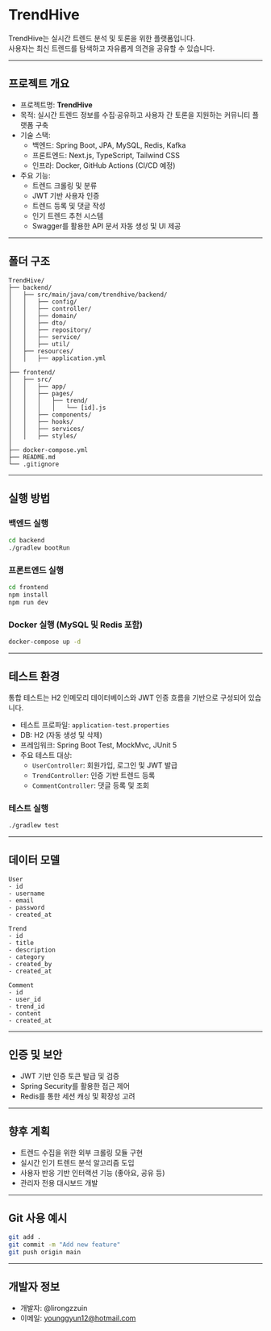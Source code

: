 # TrendHive

TrendHive는 실시간 트렌드 분석 및 토론을 위한 플랫폼입니다.  
사용자는 최신 트렌드를 탐색하고 자유롭게 의견을 공유할 수 있습니다.

---

## 프로젝트 개요

- 프로젝트명: **TrendHive**
- 목적: 실시간 트렌드 정보를 수집·공유하고 사용자 간 토론을 지원하는 커뮤니티 플랫폼 구축
- 기술 스택:
  - 백엔드: Spring Boot, JPA, MySQL, Redis, Kafka
  - 프론트엔드: Next.js, TypeScript, Tailwind CSS
  - 인프라: Docker, GitHub Actions (CI/CD 예정)
- 주요 기능:
  - 트렌드 크롤링 및 분류
  - JWT 기반 사용자 인증
  - 트렌드 등록 및 댓글 작성
  - 인기 트렌드 추천 시스템
  - Swagger를 활용한 API 문서 자동 생성 및 UI 제공

---

## 폴더 구조

```
TrendHive/
├── backend/                 
│   ├── src/main/java/com/trendhive/backend/
│   │   ├── config/          
│   │   ├── controller/      
│   │   ├── domain/          
│   │   ├── dto/             
│   │   ├── repository/      
│   │   ├── service/         
│   │   ├── util/            
│   ├── resources/
│   │   ├── application.yml
│
├── frontend/                
│   ├── src/
│   │   ├── app/
│   │   ├── pages/
│   │   │   ├── trend/
│   │   │   │   └── [id].js
│   │   ├── components/      
│   │   ├── hooks/           
│   │   ├── services/        
│   │   ├── styles/
│
├── docker-compose.yml        
├── README.md                 
└── .gitignore                
```

---

## 실행 방법

### 백엔드 실행
```bash
cd backend
./gradlew bootRun
```

### 프론트엔드 실행
```bash
cd frontend
npm install
npm run dev
```

### Docker 실행 (MySQL 및 Redis 포함)
```bash
docker-compose up -d
```

---

## 테스트 환경

통합 테스트는 H2 인메모리 데이터베이스와 JWT 인증 흐름을 기반으로 구성되어 있습니다.

- 테스트 프로파일: `application-test.properties`
- DB: H2 (자동 생성 및 삭제)
- 프레임워크: Spring Boot Test, MockMvc, JUnit 5
- 주요 테스트 대상:
  - `UserController`: 회원가입, 로그인 및 JWT 발급
  - `TrendController`: 인증 기반 트렌드 등록
  - `CommentController`: 댓글 등록 및 조회

### 테스트 실행
```bash
./gradlew test
```

---

## 데이터 모델

```
User
- id
- username
- email
- password
- created_at

Trend
- id
- title
- description
- category
- created_by
- created_at

Comment
- id
- user_id
- trend_id
- content
- created_at
```

---

## 인증 및 보안

- JWT 기반 인증 토큰 발급 및 검증
- Spring Security를 활용한 접근 제어
- Redis를 통한 세션 캐싱 및 확장성 고려

---

## 향후 계획

- 트렌드 수집을 위한 외부 크롤링 모듈 구현
- 실시간 인기 트렌드 분석 알고리즘 도입
- 사용자 반응 기반 인터랙션 기능 (좋아요, 공유 등)
- 관리자 전용 대시보드 개발

---

## Git 사용 예시

```bash
git add .
git commit -m "Add new feature"
git push origin main
```

---

## 개발자 정보

- 개발자: @lirongzzuin  
- 이메일: younggyun12@hotmail.com
